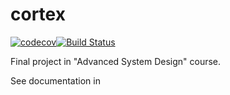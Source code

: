 # cortex

[![codecov](https://codecov.io/gh/tomtsabar9/cortex/branch/master/graph/badge.svg)](https://codecov.io/gh/tomtsabar9/cortex)[![Build Status](https://travis-ci.org/tomtsabar9/cortex.svg?branch=master)](https://travis-ci.org/tomtsabar9/cortex)

Final project in "Advanced System Design" course.

See documentation in 

